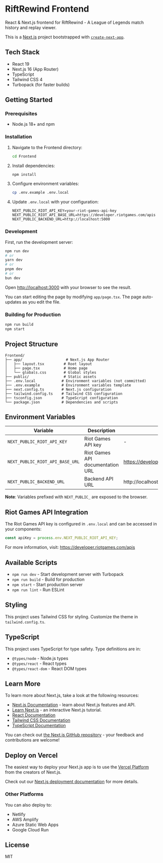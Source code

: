 # RiftRewind Frontend

React & Next.js frontend for RiftRewind - A League of Legends match history and replay viewer.

This is a [Next.js](https://nextjs.org) project bootstrapped with [`create-next-app`](https://nextjs.org/docs/app/api-reference/cli/create-next-app).

## Tech Stack

- React 19
- Next.js 16 (App Router)
- TypeScript
- Tailwind CSS 4
- Turbopack (for faster builds)

## Getting Started

### Prerequisites

- Node.js 18+ and npm

### Installation

1. Navigate to the Frontend directory:
   ```bash
   cd Frontend
   ```

2. Install dependencies:
   ```bash
   npm install
   ```

3. Configure environment variables:
   ```bash
   cp .env.example .env.local
   ```

4. Update `.env.local` with your configuration:
   ```
   NEXT_PUBLIC_RIOT_API_KEY=your-riot-games-api-key
   NEXT_PUBLIC_RIOT_API_BASE_URL=https://developer.riotgames.com/apis
   NEXT_PUBLIC_BACKEND_URL=http://localhost:5000
   ```

### Development

First, run the development server:

```bash
npm run dev
# or
yarn dev
# or
pnpm dev
# or
bun dev
```

Open [http://localhost:3000](http://localhost:3000) with your browser to see the result.

You can start editing the page by modifying `app/page.tsx`. The page auto-updates as you edit the file.

### Building for Production

```bash
npm run build
npm start
```

## Project Structure

```
Frontend/
├── app/                    # Next.js App Router
│   ├── layout.tsx         # Root layout
│   ├── page.tsx           # Home page
│   └── globals.css        # Global styles
├── public/                # Static assets
├── .env.local            # Environment variables (not committed)
├── .env.example          # Environment variables template
├── next.config.ts        # Next.js configuration
├── tailwind.config.ts    # Tailwind CSS configuration
├── tsconfig.json         # TypeScript configuration
└── package.json          # Dependencies and scripts
```

## Environment Variables

| Variable | Description | Default |
|----------|-------------|---------|
| `NEXT_PUBLIC_RIOT_API_KEY` | Riot Games API key | - |
| `NEXT_PUBLIC_RIOT_API_BASE_URL` | Riot Games API documentation URL | https://developer.riotgames.com/apis |
| `NEXT_PUBLIC_BACKEND_URL` | Backend API URL | http://localhost:5000 |

**Note**: Variables prefixed with `NEXT_PUBLIC_` are exposed to the browser.

## Riot Games API Integration

The Riot Games API key is configured in `.env.local` and can be accessed in your components:

```typescript
const apiKey = process.env.NEXT_PUBLIC_RIOT_API_KEY;
```

For more information, visit: https://developer.riotgames.com/apis

## Available Scripts

- `npm run dev` - Start development server with Turbopack
- `npm run build` - Build for production
- `npm start` - Start production server
- `npm run lint` - Run ESLint

## Styling

This project uses Tailwind CSS for styling. Customize the theme in `tailwind.config.ts`.

## TypeScript

This project uses TypeScript for type safety. Type definitions are in:
- `@types/node` - Node.js types
- `@types/react` - React types
- `@types/react-dom` - React DOM types

## Learn More

To learn more about Next.js, take a look at the following resources:

- [Next.js Documentation](https://nextjs.org/docs) - learn about Next.js features and API.
- [Learn Next.js](https://nextjs.org/learn) - an interactive Next.js tutorial.
- [React Documentation](https://react.dev)
- [Tailwind CSS Documentation](https://tailwindcss.com/docs)
- [TypeScript Documentation](https://www.typescriptlang.org/docs)

You can check out [the Next.js GitHub repository](https://github.com/vercel/next.js) - your feedback and contributions are welcome!

## Deploy on Vercel

The easiest way to deploy your Next.js app is to use the [Vercel Platform](https://vercel.com/new?utm_medium=default-template&filter=next.js&utm_source=create-next-app&utm_campaign=create-next-app-readme) from the creators of Next.js.

Check out our [Next.js deployment documentation](https://nextjs.org/docs/app/building-your-application/deploying) for more details.

### Other Platforms

You can also deploy to:
- Netlify
- AWS Amplify
- Azure Static Web Apps
- Google Cloud Run

## License

MIT
